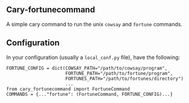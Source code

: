Cary-fortunecommand
-------------------

A simple cary command to run the unix `cowsay` and `fortune` commands.

Configuration
-------------

In your configuration (usually a `local_conf.py` file), have the following:

```
FORTUNE_CONFIG = dict(COWSAY_PATH="/path/to/cowsay/program",
                      FORTUNE_PATH="/path/to/fortune/program",
                      FORTUNES_PATH="/path/to/fortunes/directory")
					  ...
from cary_fortunecommand import FortuneCommand
COMMANDS = {..."fortune": (FortuneCommand, FORTUNE_CONFIG)...}
```
